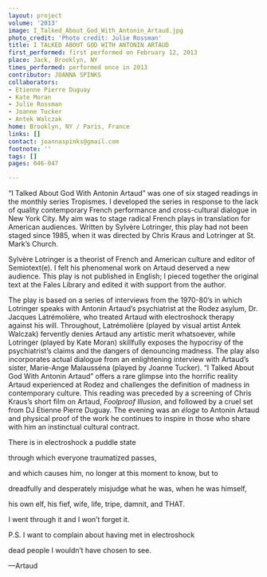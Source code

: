 ```yaml
---
layout: project
volume: '2013'
image: I_Talked_About_God_With_Antonin_Artaud.jpg
photo_credit: 'Photo credit: Julie Rossman'
title: I TALKED ABOUT GOD WITH ANTONIN ARTAUD
first_performed: first performed on February 12, 2013
place: Jack, Brooklyn, NY
times_performed: performed once in 2013
contributor: JOANNA SPINKS
collaborators:
- Etienne Pierre Duguay
- Kate Moran
- Julie Rossman
- Joanne Tucker
- Antek Walczak
home: Brooklyn, NY / Paris, France
links: []
contact: joannaspinks@gmail.com
footnote: ''
tags: []
pages: 046-047

---
```


“I Talked About God With Antonin Artaud” was one of six staged readings in the monthly series Tropismes. I developed the series in response to the lack of quality contemporary French performance and cross-cultural dialogue in New York City. My aim was to stage radical French plays in translation for American audiences. Written by Sylvère Lotringer, this play had not been staged since 1985, when it was directed by Chris Kraus and Lotringer at St. Mark’s Church.

Sylvère Lotringer is a theorist of French and American culture and editor of Semiotext(e). I felt his phenomenal work on Artaud deserved a new audience. This play is not published in English; I pieced together the original text at the Fales Library and edited it with support from the author.

The play is based on a series of interviews from the 1970-80’s in which Lotringer speaks with Antonin Artaud’s psychiatrist at the Rodez asylum, Dr. Jacques Latrémolière, who treated Artaud with electroshock therapy against his will. Throughout, Latrémolière (played by visual artist Antek Walczak) fervently denies Artaud any artistic merit whatsoever, while Lotringer (played by Kate Moran) skillfully exposes the hypocrisy of the psychiatrist’s claims and the dangers of denouncing madness. The play also incorporates actual dialogue from an enlightening interview with Artaud’s sister, Marie-Ange Malausséna (played by Joanne Tucker). “I Talked About God With Antonin Artaud” offers a rare glimpse into the horrific reality Artaud experienced at Rodez and challenges the definition of madness in contemporary culture. This reading was preceded by a screening of Chris Kraus’s short film on Artaud, _Foolproof Illusion_, and followed by a cruel set from DJ Etienne Pierre Duguay. The evening was an _éloge_ to Antonin Artaud and physical proof of the work he continues to inspire in those who share with him an instinctual cultural contract.

There is in electroshock a puddle state

through which everyone traumatized passes,

and which causes him, no longer at this moment to know, but to

dreadfully and desperately misjudge what he was, when he was himself,

his own elf, his fief, wife, life, tripe, damnit, and THAT.

I went through it and I won’t forget it.

P.S. I want to complain about having met in electroshock

dead people I wouldn’t have chosen to see.

—Artaud

